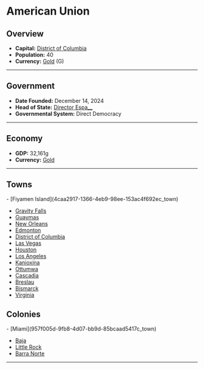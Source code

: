 <!--UNDEDITED FILE, remove this entire line if this file has been edited!-->
# <!--NAME-->American Union<!--NAME-->

## Overview

- **Capital:** <!--CAPITAL_LINK-->[District of Columbia](757d86df-61ea-47c9-863a-4bb9dfa61627_town)<!--CAPITAL_LINK-->
- **Population:** <!--POPULATION-->40<!--POPULATION-->
- **Currency:** <!--CURRENCY_LINK-->[Gold](Gold_currency)<!--CURRENCY_LINK--> (<!--CURRENCY_ABV-->G<!--CURRENCY_ABV-->)

---

## Government

- **Date Founded:** <!--FOUNDED-->December 14, 2024<!--FOUNDED-->
- **Head of State:** <!--LEADER_TITLE_LINK-->[Director Espa__](Espa___user)<!--LEADER_TITLE_LINK-->
- **Governmental System:** <!--GOVERNMENT-->Direct Democracy<!--GOVERNMENT-->

---

## Economy

- **GDP:** <!--GDP-->32,161g<!--GDP-->
- **Currency:** <!--CURRENCY_LINK-->[Gold](Gold_currency)<!--CURRENCY_LINK-->

---

## Towns

<!--TOWNS-->- [Fiyamen Island](4caa2917-1366-4eb9-98ee-153ac4f692ec_town)
- [Gravity Falls](fdade99e-5566-48b8-a3de-e65762384040_town)
- [Guaymas](90b4793c-b86c-40e4-b50f-58f9390a68aa_town)
- [New Orleans](bd0d797c-516a-4f4d-84e0-b23bf40bf35e_town)
- [Edmonton](a5f63543-534b-4d35-9324-f0596f5560a7_town)
- [District of Columbia](757d86df-61ea-47c9-863a-4bb9dfa61627_town)
- [Las Vegas](b9423838-fd17-4c5b-bf34-87cc4ff5b526_town)
- [Houston](a803944b-2842-4702-bab0-f4fb38f0c9b6_town)
- [Los Angeles](d054a71e-aa10-4733-a3e8-03e67613e5fe_town)
- [Kanioxina](d42b9421-205b-4b3b-9095-15278e57f95f_town)
- [Ottumwa](56161ab2-b40d-4d66-bdd6-b395673852e7_town)
- [Cascadia](a2ccc2ce-a59b-438f-bb76-71e69b7e5c64_town)
- [Breslau](c33de00e-fb33-44de-8d53-1059d17eb2bf_town)
- [Bismarck](37be24d0-e3ab-4c7f-8d78-09f48d133ede_town)
- [Virginia](d1592874-c8c6-46b9-b82e-3f86db27ce07_town)<!--TOWNS-->

## Colonies

<!--COLONIES-->- [Miami](957f005d-9fb8-4d07-bb9d-85bcaad5417c_town)
- [Baja](e1d2a103-abbf-4e2c-9522-d267540ca700_town)
- [Little Rock](534ba8aa-08f4-4349-a3cb-c324d6c079e5_town)
- [Barra Norte](2daf3fbb-0212-495c-be2e-5b5726715259_town)<!--COLONIES-->

---